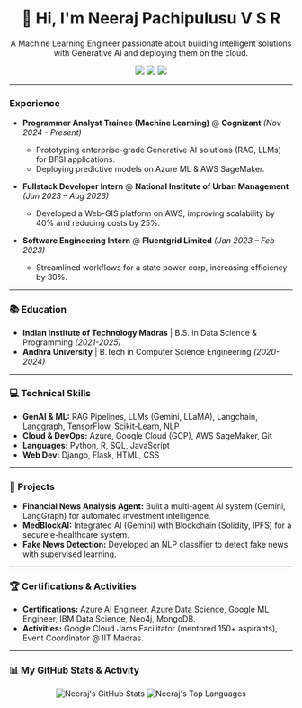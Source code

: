 <h1 align="center">👋 Hi, I'm Neeraj Pachipulusu V S R</h1>

<p align="center">
  A Machine Learning Engineer passionate about building intelligent solutions with Generative AI and deploying them on the cloud.
</p>

<p align="center">
  <a href="https://linkedin.com/in/neerajpvsr"><img src="https://img.shields.io/badge/LinkedIn-0A66C2?style=for-the-badge&logo=linkedin&logoColor=white"></a>
  <a href="mailto:neerajpachipulusuvsr@gmail.com"><img src="https://img.shields.io/badge/Gmail-D14836?style=for-the-badge&logo=gmail&logoColor=white"></a>
  <a href="https://github.com/Neeraj-Pachipulusu-V-S-R"><img src="https://img.shields.io/badge/GitHub-181717?style=for-the-badge&logo=github&logoColor=white"></a>
</p>

---

### Experience

- **Programmer Analyst Trainee (Machine Learning)** @ **Cognizant** *(Nov 2024 - Present)*
  - Prototyping enterprise-grade Generative AI solutions (RAG, LLMs) for BFSI applications.
  - Deploying predictive models on Azure ML & AWS SageMaker.

- **Fullstack Developer Intern** @ **National Institute of Urban Management** *(Jun 2023 – Aug 2023)*
  - Developed a Web-GIS platform on AWS, improving scalability by 40% and reducing costs by 25%.

- **Software Engineering Intern** @ **Fluentgrid Limited** *(Jan 2023 – Feb 2023)*
  - Streamlined workflows for a state power corp, increasing efficiency by 30%.

---

### 📚 Education

- **Indian Institute of Technology Madras** | B.S. in Data Science & Programming *(2021-2025)*
- **Andhra University** | B.Tech in Computer Science Engineering *(2020-2024)*

---

### 💻 Technical Skills

- **GenAI & ML:** RAG Pipelines, LLMs (Gemini, LLaMA), Langchain, Langgraph, TensorFlow, Scikit-Learn, NLP
- **Cloud & DevOps:** Azure, Google Cloud (GCP), AWS SageMaker, Git
- **Languages:** Python, R, SQL, JavaScript
- **Web Dev:** Django, Flask, HTML, CSS

---

### 🚀 Projects

- **Financial News Analysis Agent:** Built a multi-agent AI system (Gemini, LangGraph) for automated investment intelligence.
- **MedBlockAI:** Integrated AI (Gemini) with Blockchain (Solidity, IPFS) for a secure e-healthcare system.
- **Fake News Detection:** Developed an NLP classifier to detect fake news with supervised learning.

---

### 🏆 Certifications & Activities

- **Certifications:** Azure AI Engineer, Azure Data Science, Google ML Engineer, IBM Data Science, Neo4j, MongoDB.
- **Activities:** Google Cloud Jams Facilitator (mentored 150+ aspirants), Event Coordinator @ IIT Madras.

---

### 📊 My GitHub Stats & Activity

<p align="center">
  <img src="https://github-readme-stats.vercel.app/api?username=Neeraj-Pachipulusu-V-S-R&show_icons=true&theme=tokyonight&hide_border=true&include_all_commits=true&count_private=true&cache_seconds=3600" alt="Neeraj's GitHub Stats" />
  <img src="https://github-readme-stats.vercel.app/api/top-langs/?username=Neeraj-Pachipulusu-V-S-R&layout=compact&theme=tokyonight&hide_border=true&langs_count=8&cache_seconds=3600" alt="Neeraj's Top Languages" />
</p>
